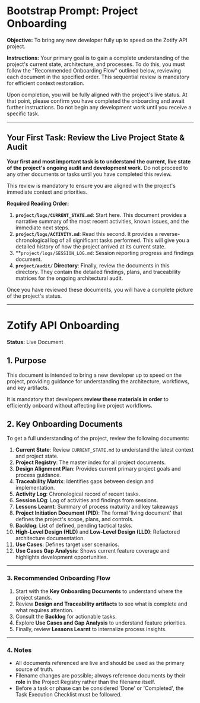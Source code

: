# Bootstrap Prompt: Project Onboarding

**Objective:** To bring any new developer fully up to speed on the Zotify API project.

**Instructions:**
Your primary goal is to gain a complete understanding of the project's current state, architecture, and processes. To do this, you must follow the "Recommended Onboarding Flow" outlined below, reviewing each document in the specified order. This sequential review is mandatory for efficient context restoration.

Upon completion, you will be fully aligned with the project's live status. At that point, please confirm you have completed the onboarding and await further instructions. Do not begin any development work until you receive a specific task.

---

## Your First Task: Review the Live Project State & Audit

**Your first and most important task is to understand the current, live state of the project's ongoing audit and development work.** Do not proceed to any other documents or tasks until you have completed this review.

This review is mandatory to ensure you are aligned with the project's immediate context and priorities.

**Required Reading Order:**

1.  **`project/logs/CURRENT_STATE.md`**: Start here. This document provides a narrative summary of the most recent activities, known issues, and the immediate next steps.
2.  **`project/logs/ACTIVITY.md`**: Read this second. It provides a reverse-chronological log of all significant tasks performed. This will give you a detailed history of how the project arrived at its current state.
3.	**`project/logs/SESSION_LOG.md`: Session reporting progress and findings document.
4.  **`project/audit/` Directory**: Finally, review the documents in this directory. They contain the detailed findings, plans, and traceability matrices for the ongoing architectural audit.

Once you have reviewed these documents, you will have a complete picture of the project's status.

---

# Zotify API Onboarding

**Status:** Live Document

## 1. Purpose

This document is intended to bring a new developer up to speed on the project, providing guidance for understanding the architecture, workflows, and key artifacts.

It is mandatory that developers **review these materials in order** to efficiently onboard without affecting live project workflows.

## 2. Key Onboarding Documents

To get a full understanding of the project, review the following documents:

1. **Current State**: Review `CURRENT_STATE.md` to understand the latest context and project state.
2. **Project Registry**: The master index for all project documents.
3. **Design Alignment Plan**: Provides current primary project goals and process guidance.
4. **Traceability Matrix**: Identifies gaps between design and implementation.
5. **Activity Log**: Chronological record of recent tasks.
6. **Session LOg**: Log of activities and findings from sessions.
7. **Lessons Learnt**: Summary of process maturity and key takeaways
8. **Project Initiation Document (PID)**: The formal 'living document' that defines the project's scope, plans, and controls.
7. **Backlog**: List of defined, pending tactical tasks.
8. **High-Level Design (HLD)** and **Low-Level Design (LLD)**: Refactored architecture documentation.
9. **Use Cases**: Defines target user scenarios.
10. **Use Cases Gap Analysis**: Shows current feature coverage and highlights development opportunities.

---

### 3. Recommended Onboarding Flow

1. Start with the **Key Onboarding Documents** to understand where the project stands.
2. Review **Design and Traceability artifacts** to see what is complete and what requires attention.
3. Consult the **Backlog** for actionable tasks.
4. Explore **Use Cases and Gap Analysis** to understand feature priorities.
5. Finally, review **Lessons Learnt** to internalize process insights.

---

### 4. Notes

* All documents referenced are live and should be used as the primary source of truth.
* Filename changes are possible; always reference documents by their **role** in the Project Registry rather than the filename itself.
* Before a task or phase can be considered 'Done' or 'Completed', the Task Execution Checklist must be followed.
